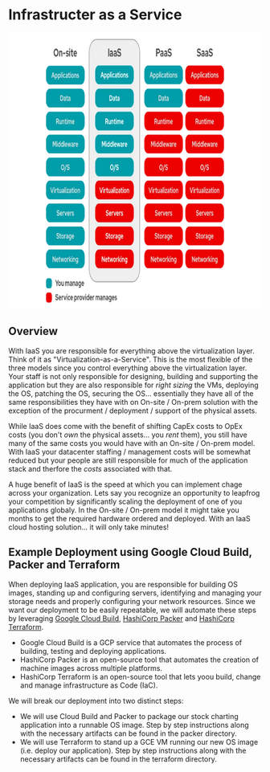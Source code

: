 # Infrastructer as a Service

<img src="../images/models2.png" alt="On Nooo!" witdh="550" height="550">

## Overview
With IaaS you are responsible for everything above the virtualization layer.  Think of it as "Virtualization-as-a-Service".  This is the most flexible of the three models since you control everything above the virtualization layer.  Your staff is not only responsible for designing, building and supporting the application but they are also responsible for *right sizing* the VMs, deploying the OS, patching the OS, securing the OS... essentially they have all of the same responsibilities they have with on On-site / On-prem solution with the exception of the procurment / deployment / support of the physical assets.

While IaaS does come with the benefit of shifting CapEx costs to OpEx costs (you don't *own* the physical assets... you *rent* them), you still have many of the same costs you would have with an On-site / On-prem model. With IaaS your datacenter staffing / management costs will be somewhat reduced but your people are still responsible for much of the application stack and therfore the *costs* associated with that.  

A huge benefit of IaaS is the speed at which you can implement chage across your organization. Lets say you recognize an opportunity to leapfrog your competition by significantly scaling the deployment of one of you applications globaly.  In the On-site / On-prem model it might take you months to get the required hardware ordered and deployed.  With an IaaS cloud hosting solution... it will only take minutes!
## Example Deployment using Google Cloud Build, Packer and Terraform
When deploying IaaS application, you are responsible for building OS images, standing up and configuring servers, identifying and managing your storage needs and properly configuring your network resources.  Since we want our deployment to be easily repeatable, we will automate these steps by leveraging [Google Cloud Build](https://cloud.google.com/build?hl=en), [HashiCorp Packer](https://www.packer.io/) and [HashiCorp Terraform](https://www.terraform.io/).  
* Google Cloud Build is a GCP service that automates the process of building, testing and deploying applications.  
* HashiCorp Packer is an open-source tool that automates the creation of machine images across multiple platforms.
* HashiCorp Terraform is an open-source tool that lets yoou build, change and manage infrastructure as Code (IaC).

We will break our deployment into two distinct steps: 
* We will use Cloud Build and Packer to package our stock charting application into a runnable OS image.  Step by step instructions along with the necessary artifacts can be found in the packer directory.
* We will use Terraform to stand up a GCE VM running our new OS image (i.e. deploy our application).  Step by step instructions along with the necessary artifacts can be found in the terraform directory.

